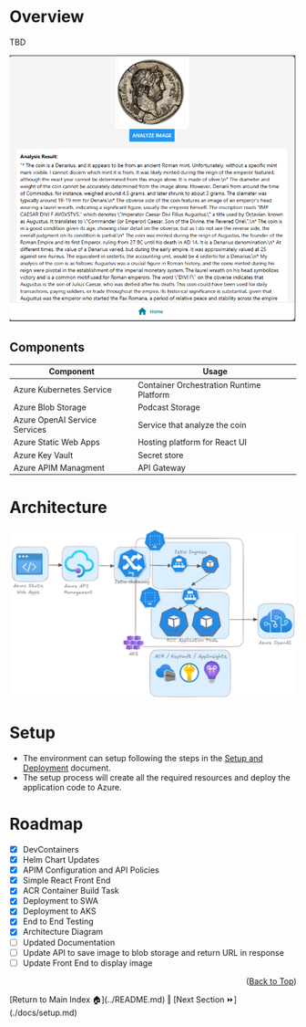 # Overview
TBD

![UI](./images/example.png)

## Components
Component | Usage
------ | ------
Azure Kubernetes Service | Container Orchestration Runtime Platform  
Azure Blob Storage | Podcast Storage 
Azure OpenAI Service Services | Service that analyze the coin
Azure Static Web Apps | Hosting platform for React UI
Azure Key Vault | Secret store 
Azure APIM Managment | API Gateway 

# Architecture
![UI](./images/architecture.png)

# Setup
* The environment can setup following the steps in the [Setup and Deployment](./docs/setup.md) document.  
* The setup process will create all the required resources and deploy the application code to Azure.

# Roadmap
- [x] DevContainers
- [x] Helm Chart Updates
- [x] APIM Configuration and API Policies 
- [x] Simple React Front End 
- [x] ACR Container Build Task
- [x] Deployment to SWA
- [x] Deployment to AKS
- [x] End to End Testing
- [x] Architecture Diagram
- [ ] Updated Documentation
- [ ] Update API to save image to blob storage and return URL in response
- [ ] Update Front End to display image

<p align="right">(<a href="#Introduction">Back to Top</a>)</p>
[Return to Main Index 🏠](../README.md)  ‖ [Next Section ⏩](./docs/setup.md)